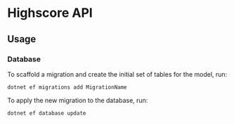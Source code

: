 # Highscore API

## Usage

### Database

To scaffold a migration and create the initial set of tables for the model, run:

    dotnet ef migrations add MigrationName

To apply the new migration to the database, run:

    dotnet ef database update
